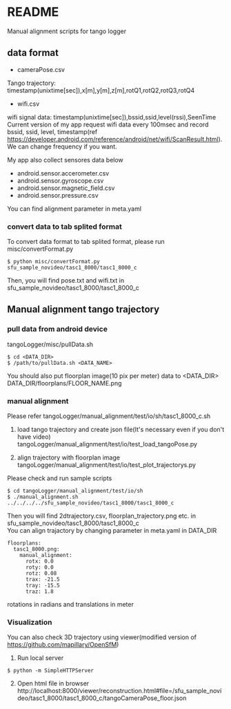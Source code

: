 # README #

Manual alignment scripts for tango logger  

## data format ##
* cameraPose.csv  

Tango trajectory: timestamp(unixtime[sec]),x[m],y[m],z[m],rotQ1,rotQ2,rotQ3,rotQ4

* wifi.csv  

wifi signal data: timestamp(unixtime[sec]),bssid,ssid,level(rssi),SeenTime  
Current version of my app request wifi data every 100msec and record bssid, ssid, level, timestamp(ref https://developer.android.com/reference/android/net/wifi/ScanResult.html).  
We can change frequency if you want.  

My app also collect sensores data below

* android.sensor.accerometer.csv  
* android.sensor.gyroscope.csv  
* android.sensor.magnetic_field.csv  
* android.sensor.pressure.csv  

You can find alignment parameter in meta.yaml  

### convert data to tab splited format ###
To convert data format to tab splited format, please run misc/convertFormat.py  
```
$ python misc/convertFormat.py sfu_sample_novideo/tasc1_8000/tasc1_8000_c
```

Then, you will find pose.txt and wifi.txt in sfu_sample_novideo/tasc1_8000/tasc1_8000_c  

## Manual alignment tango trajectory ##
### pull data from android device ###
tangoLogger/misc/pullData.sh
```
$ cd <DATA_DIR>
$ /path/to/pullData.sh <DATA_NAME>
```

You should also put floorplan image(10 pix per meter) data to <DATA_DIR>  
DATA_DIR/floorplans/FLOOR_NAME.png

### manual alignment ###
Please refer tangoLogger/manual_alignment/test/io/sh/tasc1_8000_c.sh

1. load tango trajectory and create json file(It's necessary even if you don't have video)  
tangoLogger/manual_alignment/test/io/test_load_tangoPose.py

2. align trajectory with floorplan image  
tangoLogger/manual_alignment/test/io/test_plot_trajectorys.py  

Please check and run sample scripts  
```
$ cd tangoLogger/manual_alignment/test/io/sh
$ ./manual_alignment.sh ../../../../sfu_sample_novideo/tasc1_8000/tasc1_8000_c
```
Then you will find 2dtrajectory.csv, floorplan_trajectory.png etc. in sfu_sample_novideo/tasc1_8000/tasc1_8000_c  
You can align trajactory by changing parameter in meta.yaml in DATA_DIR  
```
floorplans:
  tasc1_8000.png:
    manual_alignment:
      rotx: 0.0
      roty: 0.0
      rotz: 0.08
      trax: -21.5
      tray: -15.5
      traz: 1.8
```
rotations in radians and translations in meter  

### Visualization ###
You can also check 3D trajectory using viewer(modified version of https://github.com/mapillary/OpenSfM)  

1. Run local server  
```
$ python -m SimpleHTTPServer
```

2. Open html file in browser  
http://localhost:8000/viewer/reconstruction.html#file=/sfu_sample_novideo/tasc1_8000/tasc1_8000_c/tangoCameraPose_floor.json
